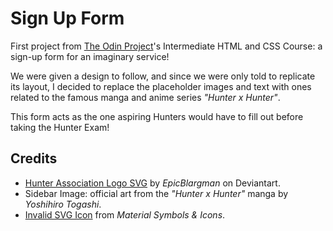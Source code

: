 # Sign Up Form

First project from [The Odin Project](https://www.theodinproject.com/)'s Intermediate HTML and CSS Course: a sign-up form for an imaginary service!

We were given a design to follow, and since we were only told to replicate its layout, I decided to replace the placeholder images and text with ones related to the famous manga and anime series *"Hunter x Hunter"*.

This form acts as the one aspiring Hunters would have to fill out before taking the Hunter Exam!

## Credits

- [Hunter Association Logo SVG](https://www.deviantart.com/epicblargman/art/Hunter-Association-Logo-Scalable-Vector-410490338) by *EpicBlargman* on Deviantart.
- Sidebar Image: official art from the *"Hunter x Hunter"* manga by *Yoshihiro Togashi*.
- [Invalid SVG Icon](https://fonts.google.com/icons?selected=Material+Symbols+Outlined:error:FILL@0;wght@400;GRAD@0;opsz@24&icon.query=invalid&icon.size=24&icon.color=%23000000) from *Material Symbols & Icons*.
